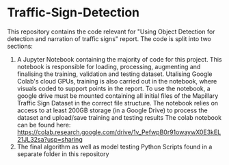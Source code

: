 # Traffic-Sign-Detection
This repository contains the code relevant for "Using Object Detection for detection and narration of traffic signs" report.
The code is split into two sections:
1) A Jupyter Notebook containing the majority of code for this project. This notebook is responsible for loading, processing, augmenting and finalising the training, validation and testing dataset. Utalising Google Colab's cloud GPUs, training is also carried out in the notebook, where visuals coded to support points in the report. To use the notebook, a google drive must be mounted containing all initial files of the Mapillary Traffic Sign Dataset in the correct file structure. The notebook relies on access to at least 200GB storage (in a Google Drive) to process the dataset and upload/save training and testing results 
The colab notebook can be found here: https://colab.research.google.com/drive/1v_PefwpB0r91owaywX0E3kEL21JL32sa?usp=sharing
2) The final algorithm as well as model testing Python Scripts found in a separate folder in this repository
